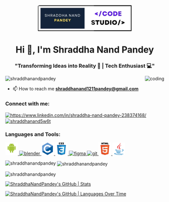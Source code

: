 <p align="center">
    <img src="https://github.com/ShraddhaNandPandey/ShraddhaNandPandey/blob/main/new%20banner.png" alt="logo" width="300">
</p>

<h1 align="center">Hi 👋, I'm Shraddha Nand Pandey</h1>
<h3 align="center">"Transforming Ideas into Reality 🌟 | Tech Enthusiast 💻"</h3>
<img align="right" alt="coding" widht="30" src="https://media.tenor.com/GfSX-u7VGM4AAAAC/coding.gif">
<p align="left"> <img src="https://komarev.com/ghpvc/?username=shraddhanandpandey&label=Profile%20views&color=0e75b6&style=flat" alt="shraddhanandpandey" /> </p>

- 📫 How to reach me **shraddhanand1211pandey@gmail.com**

<h3 align="left">Connect with me:</h3>
<p align="left">
<a href="https://linkedin.com/in/https://www.linkedin.com/in/shraddha-nand-pandey-238374168/" target="blank"><img align="center" src="https://raw.githubusercontent.com/rahuldkjain/github-profile-readme-generator/master/src/images/icons/Social/linked-in-alt.svg" alt="https://www.linkedin.com/in/shraddha-nand-pandey-238374168/" height="30" width="40" /></a>
<a href="https://auth.geeksforgeeks.org/user/shraddhanand5w6t" target="blank"><img align="center" src="https://raw.githubusercontent.com/rahuldkjain/github-profile-readme-generator/master/src/images/icons/Social/geeks-for-geeks.svg" alt="shraddhanand5w6t" height="30" width="40" /></a>
</p>




<h3 align="left">Languages and Tools:</h3>
<p align="left"> <a href="https://developer.android.com" target="_blank" rel="noreferrer"> <img src="https://raw.githubusercontent.com/devicons/devicon/master/icons/android/android-original-wordmark.svg" alt="android" width="40" height="40"/> </a> <a href="https://www.blender.org/" target="_blank" rel="noreferrer"> <img src="https://download.blender.org/branding/community/blender_community_badge_white.svg" alt="blender" width="40" height="40"/> </a> <a href="https://www.cprogramming.com/" target="_blank" rel="noreferrer"> <img src="https://raw.githubusercontent.com/devicons/devicon/master/icons/c/c-original.svg" alt="c" width="40" height="40"/> </a> <a href="https://www.w3schools.com/css/" target="_blank" rel="noreferrer"> <img src="https://raw.githubusercontent.com/devicons/devicon/master/icons/css3/css3-original-wordmark.svg" alt="css3" width="40" height="40"/> </a> <a href="https://www.figma.com/" target="_blank" rel="noreferrer"> <img src="https://www.vectorlogo.zone/logos/figma/figma-icon.svg" alt="figma" width="40" height="40"/> </a> <a href="https://git-scm.com/" target="_blank" rel="noreferrer"> <img src="https://www.vectorlogo.zone/logos/git-scm/git-scm-icon.svg" alt="git" width="40" height="40"/> </a> <a href="https://www.w3.org/html/" target="_blank" rel="noreferrer"> <img src="https://raw.githubusercontent.com/devicons/devicon/master/icons/html5/html5-original-wordmark.svg" alt="html5" width="40" height="40"/> </a> <a href="https://www.java.com" target="_blank" rel="noreferrer"> <img src="https://raw.githubusercontent.com/devicons/devicon/master/icons/java/java-original.svg" alt="java" width="40" height="40"/> </a> </p>

<p><img align="left" src="https://github-readme-stats.vercel.app/api/top-langs?username=shraddhanandpandey&show_icons=true&locale=en&layout=compact" alt="shraddhanandpandey" /></p>

<p>&nbsp;<img align="center" src="https://github-readme-stats.vercel.app/api?username=shraddhanandpandey&show_icons=true&locale=en" alt="shraddhanandpandey" /></p>

<p><img align="center" src="https://github-readme-streak-stats.herokuapp.com/?user=shraddhanandpandey&" alt="shraddhanandpandey" /></p>

[![ShraddhaNandPandey's GitHub | Stats](https://stats.quine.sh/ShraddhaNandPandey/github?theme=dark)](https://quine.sh?utm_source=widgets&utm_campaign=ShraddhaNandPandey)

[![ShraddhaNandPandey's GitHub | Languages Over Time](https://stats.quine.sh/ShraddhaNandPandey/languages-over-time?theme=light)](https://quine.sh?utm_source=widgets&utm_campaign=ShraddhaNandPandey)

